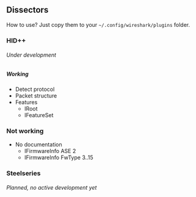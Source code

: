 ## Dissectors

How to use? Just copy them to your `~/.config/wireshark/plugins` folder.

### HID++
###### Under development

##### Working
  - Detect protocol
  - Packet structure
  - Features
    - IRoot
    - IFeatureSet

### Not working
  - No documentation
    - IFirmwareInfo ASE 2
    - IFirmwareInfo FwType 3..15

### Steelseries
###### Planned, no active development yet
